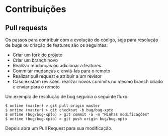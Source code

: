# Contribuições

## Pull requests
Os passos para contribuir com a evolução do código, seja para resolução de bugs ou criação de features são os seguintes:

- Criar um fork do projeto
- Criar um branch novo
- Realizar mudanças ou adicionar a features
- Commitar mudanças e enviá-las para o remoto
- Realizar pull request e atribuir a um revisor
- Caso existam revisões: realizar novos commits no mesmo branch criado e enviar para o remoto

Um exemplo de resolução de bug seguiria o seguinte fluxo:

``` shell
$ ontime (master) > git pull origin master
$ ontime (master) > git checkout -b bug/bug-xpto
$ ontime (bug/bug-xpto) > git commit -a -m "Minhas modificações"
$ ontime (bug/bug-xpto) > git push origin bug/bug-xpto
```

Depois abra um Pull Request para sua modificação.